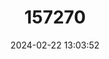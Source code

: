 ---
title: "157270"
category: "Hemorrhois nummifer"
draft: false
date: 2024-02-22 13:03:52
languages:
  English: ["Asian Racer", "Leaden-Colored Racer", "Coin-marked Snake"]
  German: ["Münzennatter"]
  Turkish: ["Sikkeli Yılan"]
  Russian: ["Svinzovy Poloz"]
---